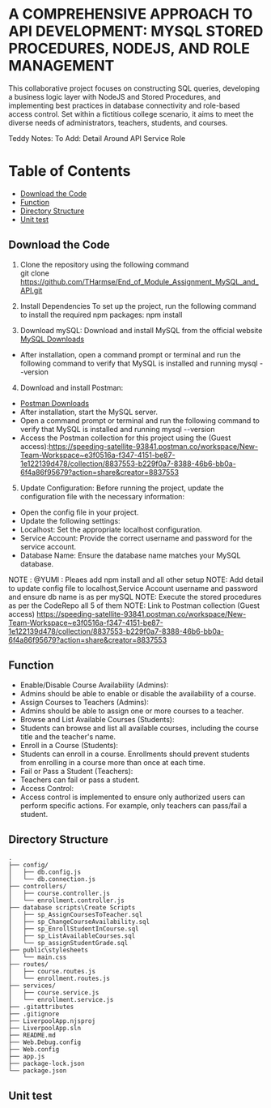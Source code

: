 # A COMPREHENSIVE APPROACH TO API DEVELOPMENT: MYSQL STORED PROCEDURES, NODEJS, AND ROLE MANAGEMENT 
This collaborative project focuses on constructing SQL queries, developing a business logic layer with NodeJS and Stored Procedures, and implementing best practices in database connectivity and role-based access control. Set within a fictitious college scenario, it aims to meet the diverse needs of administrators, teachers, students, and courses.

Teddy Notes: To Add:   Detail Around API Service Role

# Table of Contents
- [Download the Code](#download-the-code)
- [Function](#function)
- [Directory Structure](#directory-structure)
- [Unit test](#unit-test)


## Download the Code

1. Clone the repository using the following command  
git clone https://github.com/THarmse/End_of_Module_Assignment_MySQL_and_API.git

2. Install Dependencies
To set up the project, run the following command to install the required npm packages:
npm install

3. Download mySQL:
Download and install MySQL from the official website
[MySQL Downloads](https://dev.mysql.com/downloads/)
- After installation, open a command prompt or terminal and run the following command to verify that MySQL is installed and running
mysql --version

4. Download and install Postman:
- [Postman Downloads](https://www.postman.com/downloads/)
- After installation, start the MySQL server. 
- Open a command prompt or terminal and run the following command to verify that MySQL is installed and running
mysql --version
- Access the Postman collection for this project using the (Guest access):https://speeding-satellite-93841.postman.co/workspace/New-Team-Workspace~e3f0516a-f347-4151-be87-1e122139d478/collection/8837553-b229f0a7-8388-46b6-bb0a-6f4a86f95679?action=share&creator=8837553

5. Update Configuration:
Before running the project, update the configuration file with the necessary information:

- Open the config file in your project.
- Update the following settings:
- Localhost: Set the appropriate localhost configuration.
- Service Account: Provide the correct username and password for the service account.
- Database Name: Ensure the database name matches your MySQL database.

NOTE :   @YUMI :  Pleaes add npm install and all other setup
NOTE:  Add detail to update config file to localhost,Service Account username and password and ensure db name is as per mySQL
NOTE:  Execute the stored procedures as per the CodeRepo all 5 of them
NOTE: Link to Postman collection (Guest access) https://speeding-satellite-93841.postman.co/workspace/New-Team-Workspace~e3f0516a-f347-4151-be87-1e122139d478/collection/8837553-b229f0a7-8388-46b6-bb0a-6f4a86f95679?action=share&creator=8837553

## Function
* Enable/Disable Course Availability (Admins):
* Admins should be able to enable or disable the availability of a course.
* Assign Courses to Teachers (Admins):
* Admins should be able to assign one or more courses to a teacher.
* Browse and List Available Courses (Students):
* Students can browse and list all available courses, including the course title and the teacher's name.
* Enroll in a Course (Students):
* Students can enroll in a course. Enrollments should prevent students from enrolling in a course more than once at each time.
* Fail or Pass a Student (Teachers):
* Teachers can fail or pass a student.
* Access Control:
* Access control is implemented to ensure only authorized users can perform specific actions. For example, only teachers can pass/fail a student.

## Directory Structure
    .
    ├── config/
    │   ├── db.config.js
    │   └── db.connection.js
    ├── controllers/
    │   ├── course.controller.js
    │   └── enrollment.controller.js
    ├── database scripts\Create Scripts
    │   ├── sp_AssignCoursesToTeacher.sql
    │   ├── sp_ChangeCourseAvailability.sql
    │   ├── sp_EnrollStudentInCourse.sql
    │   ├── sp_ListAvailableCourses.sql
    │   └── sp_assignStudentGrade.sql
    ├── public\stylesheets
    │   └── main.css
    ├── routes/
    │   ├── course.routes.js
    │   └── enrollment.routes.js
    ├── services/
    │   ├── course.service.js
    │   └── enrollment.service.js
    ├── .gitattributes
    ├── .gitignore
    ├── LiverpoolApp.njsproj
    ├── LiverpoolApp.sln
    ├── README.md
    ├── Web.Debug.config
    ├── Web.config
    ├── app.js
    ├── package-lock.json
    └── package.json



## Unit test




